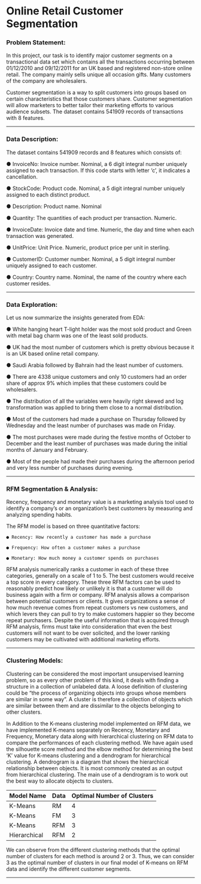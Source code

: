 # Online Retail Customer Segmentation

### Problem Statement:

In this project, our task is to identify major customer segments on a transactional data set which contains all the transactions occurring between 01/12/2010 and 09/12/2011 for an UK based and registered non-store online retail. The company mainly sells unique all occasion gifts. Many customers of the company are wholesalers.

Customer segmentation is a way to split customers into groups based on certain characteristics that those customers share. Customer segmentation will allow marketers
to better tailor their marketing efforts to various audience subsets. The dataset contains 541909 records of transactions with 8 features.

---
### Data Description:

The dataset contains 541909 records and 8 features which consists of:

● InvoiceNo: Invoice number. Nominal, a 6 digit integral number uniquely assigned to each transaction. If this code starts with letter ‘c’, it indicates a cancellation.

● StockCode: Product code. Nominal, a 5 digit integral number uniquely assigned to each distinct product.

● Description: Product name. Nominal

● Quantity: The quantities of each product per transaction. Numeric.

● InvoiceDate: Invoice date and time. Numeric, the day and time when each transaction was generated.

● UnitPrice: Unit Price. Numeric, product price per unit in sterling.

● CustomerID: Customer number. Nominal, a 5 digit integral number uniquely assigned to each customer.

● Country: Country name. Nominal, the name of the country where each customer resides.

---
### Data Exploration:

Let us now summarize the insights generated from EDA:

● White hanging heart T-light holder was the most sold product and Green with metal bag charm was one of the least sold products.

● UK had the most number of customers which is pretty obvious because it is an UK based online retail company.

● Saudi Arabia followed by Bahrain had the least number of customers.

● There are 4338 unique customers and only 10 customers had an order share of approx 9% which implies that these customers could be wholesalers.

● The distribution of all the variables were heavily right skewed and log transformation was applied to bring them close to a normal distribution.

● Most of the customers had made a purchase on Thursday followed by Wednesday and the least number of purchases was made on Friday.

● The most purchases were made during the festive months of October to December and the least number of purchases was made during the initial months of January
and February.

● Most of the people had made their purchases during the afternoon period and very less number of purchases during evening.

---
### RFM Segmentation & Analysis:

Recency, frequency and monetary value is a marketing analysis tool used to identify a company’s or an organization’s best customers by measuring and analyzing spending
habits.

The RFM model is based on three quantitative factors:

    ● Recency: How recently a customer has made a purchase

    ● Frequency: How often a customer makes a purchase

    ● Monetary: How much money a customer spends on purchases

RFM analysis numerically ranks a customer in each of these three categories, generally on a scale of 1 to 5. The best customers would receive a top score in every category. These three RFM factors can be used to reasonably predict how likely or unlikely it is that a customer will do business again with a firm or company. RFM analysis allows a comparison between potential customers or clients. It gives organizations a sense of how much revenue comes from repeat customers vs new customers, and which levers they can pull to try to make customers happier so they become repeat purchasers. Despite the useful information that is acquired through RFM analysis, firms must take into consideration that even the best customers will not want to be over solicited, and the lower ranking customers may be cultivated with additional marketing efforts.

---
### Clustering Models:

Clustering can be considered the most important unsupervised learning problem, so as every other problem of this kind, it deals with finding a structure in a collection of unlabeled data. A loose definition of clustering could be “the process of organizing objects into groups whose members are similar in some way”. A cluster is therefore a collection of objects which are similar between them and are dissimilar to the objects belonging to other clusters.

In Addition to the K-means clustering model implemented on RFM data, we have implemented K-means separately on Recency, Monetary and Frequency, Monetary data
along with hierarchical clustering on RFM data to compare the performances of each clustering method.
We have again used the silhouette score method and the elbow method for determining the best ‘K’ value for K-means clustering and a dendrogram for hierarchical clustering. A dendrogram is a diagram that shows the hierarchical relationship between objects. It is most commonly created as an output from hierarchical clustering. The main use of a dendrogram is to work out the best way to allocate objects to clusters.

Model Name | Data | Optimal Number of Clusters
---------- | ---- | --------------------------
K-Means | RM | 4
K-Means | FM | 3
K-Means | RFM | 3
Hierarchical | RFM | 2

We can observe from the different clustering methods that the optimal number of clusters for each method is around 2 or 3. Thus, we can consider 3 as the optimal number of clusters in our final model of K-means on RFM data and identify the different customer segments.

***
